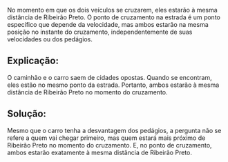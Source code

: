 

No momento em que os dois veículos se cruzarem, eles estarão à mesma distância de Ribeirão Preto. O ponto de cruzamento na estrada é um ponto específico que depende da velocidade, mas ambos estarão na mesma posição no instante do cruzamento, independentemente de suas velocidades ou dos pedágios.

## Explicação:
O caminhão e o carro saem de cidades opostas.
Quando se encontram, eles estão no mesmo ponto da estrada.
Portanto, ambos estarão à mesma distância de Ribeirão Preto no momento do cruzamento.

## Solução:
Mesmo que o carro tenha a desvantagem dos pedágios, a pergunta não se refere a quem vai chegar primeiro, mas quem estará mais próximo de Ribeirão Preto no momento do cruzamento. E, no ponto de cruzamento, ambos estarão exatamente à mesma distância de Ribeirão Preto.